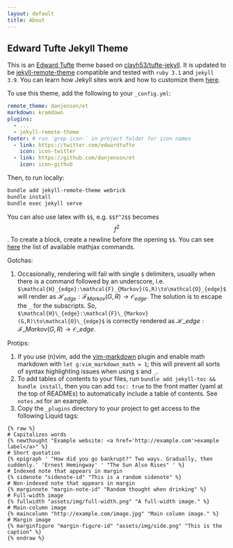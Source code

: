 ```yaml
---
layout: default
title: About
---
```


## Edward Tufte Jekyll Theme

This is an [Edward Tufte](https://en.wikipedia.org/wiki/Edward_Tufte) theme
based on [clayh53/tufte-jekyll](https://github.com/clayh53/tufte-jekyll). It is
updated to be
[jekyll-remote-theme](https://github.com/benbalter/jekyll-remote-theme)
compatible and tested with `ruby 3.1` and `jekyll 3.9`. You can learn how
Jekyll sites work and how to customize them [here](https://jekyllrb.com/docs/).

To use this theme, add the following to your `_config.yml`:

```yaml
remote_theme: danjenson/et
markdown: kramdown
plugins:
  - ...
  - jekyll-remote-theme
footer: # run `grep icon-` in project folder for icon names
  - link: https://twitter.com/edwardtufte
    icon: icon-twitter
  - link: https://github.com/danjenson/et
    icon: icon-github
```

Then, to run locally:

```bash
bundle add jekyll-remote-theme webrick
bundle install
bundle exec jekyll serve
```

You can also use latex with `$$`, e.g. `$$f^2$$` becomes $$f^2$$. To create a
block, create a newline before the opening `$$`. You can see [here](https://docs.mathjax.org/en/latest/input/tex/macros/index.html) the list of available mathjax commands.

Gotchas:

1. Occasionally, rendering will fail with single `$` delimiters, usually when
   there is a command followed by an underscore, i.e.
   `$\mathcal{H}_{edge}:\mathcal{F}_{Markov}(G,R)\to\mathcal{O}_{edge}$` will
   render as
   $\mathcal{H}_{edge}:\mathcal{F}_{Markov}(G,R)\to\mathcal{O}_{edge}$. The
   solution is to escape the `_` for the subscripts. So,
   `$\mathcal{H}\_{edge}:\mathcal{F}\_{Markov}(G,R)\to\mathcal{O}\_{edge}$` is
   correctly rendered as
   $\mathcal{H}\_{edge}:\mathcal{F}\_{Markov}(G,R)\to\mathcal{O}\_{edge}$.

Protips:

1. If you use (n)vim, add the
   [vim-markdown](https://github.com/preservim/vim-markdown) plugin and enable
   math markdown with `let g:vim_markdown_math = 1`; this will prevent all
   sorts of syntax highlighting issues when using `$` and `_`.
1. To add tables of contents to your files, run `bundle add jekyll-toc && bundle install`, then you can add `toc: true` to the front matter (yaml at
   the top of READMEs) to automatically include a table of contents. See
   `notes.md` for an example.
1. Copy the `_plugins` directory to your project to get access to the following Liquid tags:

```liquid
{% raw %}
# Capitalizes words
{% newthought "Example website: <a href='http://example.com'>example label</a>" %}
# Short quotation
{% epigraph ' "How did you go bankrupt?" Two ways. Gradually, then suddenly.' 'Ernest Hemingway' ' "The Sun Also Rises" ' %}
# Indexed note that appears in margin
{% sidenote "sidenote-id" "This is a random sidenote" %}
# Non-indexed note that appears in margin
{% marginnote "margin-note-id" "Random thought when drinking" %}
# Full-width image
{% fullwidth "assets/img/full-width.png" "A full-width image." %}
# Main-column image
{% maincolumn "http://example.com/image.jpg" "Main column image." %}
# Margin image
{% marginfigure "margin-figure-id" "assets/img/side.png" "This is the caption" %}
{% endraw %}
```

